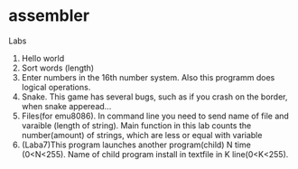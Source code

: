 # assembler
Labs
1. Hello world
2. Sort words (length)
3. Enter numbers in the 16th number system. Also this programm does logical operations.
4. Snake. This game has several bugs, such as if you crash on the border, when snake apperead...
5. Files(for emu8086). In command line you need to send name of file and varaible (length of string). Main function in this lab counts the number(amount) of strings, which are less or equal with variable
7. (Laba7)This program launches another program(child) N time (0<N<255). Name of child program install in textfile in K line(0<K<255).
